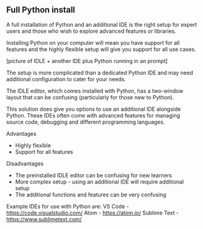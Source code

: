 ## Full Python install

A full installation of Python and an additional IDE is the right setup for expert users and those who wish to explore advanced features or libraries.

Installing Python on your computer will mean you have support for all features and the highly flexible setup will give you support for all use cases. 

[picture of IDLE + another IDE plus Python running in an prompt]

The setup is more complicated than a dedicated Python IDE and may need additional configuration to cater for your needs.

The IDLE editor, which comes installed with Python, has a two-window layout that can be confusing (particularly for those new to Python).

This solution does give you options to use an additional IDE alongside Python. These IDEs often come with advanced features for managing source code, debugging and different programming languages. 

Advantages
+ Highly flexible
+ Support for all features

Disadvantages
+ The preinstalled IDLE editor can be confusing for new learners
+ More complex setup - using an additional IDE will require additional setup
+ The additional functions and features can be very confusing

Example IDEs for use with Python are:
VS Code - https://code.visualstudio.com/
Atom - https://atom.io/
Sublime Text - https://www.sublimetext.com/

